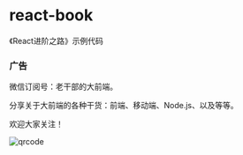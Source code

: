 # react-book
《React进阶之路》示例代码


### 广告

微信订阅号：老干部的大前端。

分享关于大前端的各种干货：前端、移动端、Node.js、以及等等。

欢迎大家关注！

![qrcode](https://github.com/xuchaobei/react-book/blob/master/qrcode.jpg)

